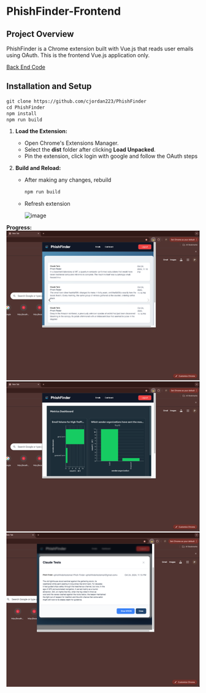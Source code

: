 # PhishFinder-Frontend

## Project Overview

PhishFinder is a Chrome extension built with Vue.js that reads user emails using OAuth. This is the frontend Vue.js application only.


[Back End Code](https://github.com/cjordan223/PhishFinder-Backend/)

## Installation and Setup

```
git clone https://github.com/cjordan223/PhishFinder
cd PhishFinder
npm install
npm run build
```

1. **Load the Extension:**
   - Open Chrome's Extensions Manager.
   - Select the **dist** folder after clicking **Load Unpacked**.
   - Pin the extension, click login with google and follow the OAuth steps




2. **Build and Reload:**
   - After making any changes, rebuild
     ```bash
     npm run build
     ```
   - Refresh extension

       ![image](https://github.com/user-attachments/assets/1c7db707-2240-4f38-9c76-a9e740567cca)



 **Progress:**
     ![image](public/images/fic1.png)
     ![image](public/images/fic2.png)
     ![image](public/images/fic3.png)



